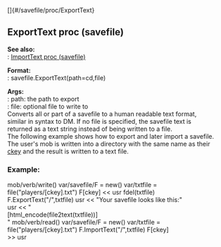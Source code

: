 []{#/savefile/proc/ExportText}    
## ExportText proc (savefile)    
**See also:**    
:   [ImportText proc (savefile)](ref/savefile/proc/ImportText)    
<!-- -->    
**Format:**    
:   savefile.ExportText(path=cd,file)    
<!-- -->    
**Args:**    
:   path: the path to export    
:   file: optional file to write to    
Converts all or part of a savefile to a human readable text format,    
similar in syntax to DM. If no file is specified, the savefile text is    
returned as a text string instead of being written to a file.    
The following example shows how to export and later import a savefile.    
The user\'s mob is written into a directory with the same name as their    
[ckey](ref/mob/var/ckey) and the result is written to a text file.    
### Example:    
mob/verb/write() var/savefile/F = new() var/txtfile =    
file(\"players/\[ckey\].txt\") F\[ckey\] \<\< usr fdel(txtfile)    
F.ExportText(\"/\",txtfile) usr \<\< \"Your savefile looks like this:\"    
usr \<\< \"    
    [html_encode(file2text(txtfile))]    
\" mob/verb/read() var/savefile/F = new() var/txtfile =    
file(\"players/\[ckey\].txt\") F.ImportText(\"/\",txtfile) F\[ckey\]    
\>\> usr  